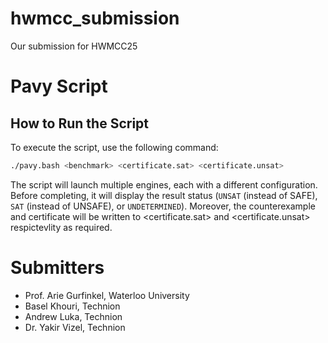 # hwmcc_submission

Our submission for HWMCC25

# Pavy Script

## How to Run the Script

To execute the script, use the following command:

```bash
./pavy.bash <benchmark> <certificate.sat> <certificate.unsat>

```

The script will launch multiple engines, each with a different configuration. Before completing, it will display the result status (`UNSAT` (instead of SAFE), `SAT` (instead of UNSAFE), or `UNDETERMINED`). Moreover, the counterexample and certificate will be written to <certificate.sat> and <certificate.unsat> respictevlity as required.

# Submitters

* Prof. Arie Gurfinkel, Waterloo University
* Basel Khouri, Technion
* Andrew Luka, Technion
* Dr. Yakir Vizel, Technion
